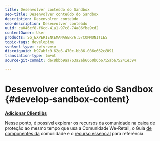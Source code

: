 ```yaml
---
title: Desenvolver conteúdo do Sandbox
seo-title: Desenvolver conteúdo do Sandbox
description: Desenvolver conteúdo
seo-description: Desenvolver conteúdo
uuid: ca046cf8-f6cd-41a1-97c8-74a86fbe9cd2
contentOwner: User
products: SG_EXPERIENCEMANAGER/6.5/COMMUNITIES
topic-tags: developing
content-type: reference
discoiquuid: b97abfc9-62e6-470c-bb86-086e662c8091
translation-type: tm+mt
source-git-commit: d6c8bbb9aa763a2eb6660b6b6755aba75241e394

---
```



# Desenvolver conteúdo do Sandbox {#develop-sandbox-content}

**[Adicionar Clientlibs](add-clientlibs.md)**

Nesse ponto, é possível explorar os recursos da comunidade na caixa de proteção ao mesmo tempo que usa a Comunidade [](../../help/sites-developing/we-retail.md)We-Retail, o Guia [de componentes da](components-guide.md) comunidade e o [recurso essencial](essentials.md) para referência.


